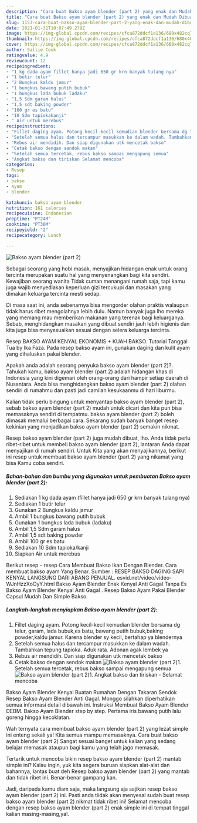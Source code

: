 ```yaml
---
description: "Cara buat Bakso ayam blender (part 2) yang enak dan Mudah Dibuat"
title: "Cara buat Bakso ayam blender (part 2) yang enak dan Mudah Dibuat"
slug: 1153-cara-buat-bakso-ayam-blender-part-2-yang-enak-dan-mudah-dibuat
date: 2021-01-31T10:07:49.279Z
image: https://img-global.cpcdn.com/recipes/cfca872ddcf1a136/680x482cq70/bakso-ayam-blender-part-2-foto-resep-utama.jpg
thumbnail: https://img-global.cpcdn.com/recipes/cfca872ddcf1a136/680x482cq70/bakso-ayam-blender-part-2-foto-resep-utama.jpg
cover: https://img-global.cpcdn.com/recipes/cfca872ddcf1a136/680x482cq70/bakso-ayam-blender-part-2-foto-resep-utama.jpg
author: Sallie Cook
ratingvalue: 4.9
reviewcount: 12
recipeingredient:
- "1 kg dada ayam fillet hanya jadi 650 gr krn banyak tulang nya"
- "1 butir telur"
- "2 Bungkus kaldu jamur"
- "1 bungkus bawang putih bubuk"
- "1 bungkus lada bubuk ladaku"
- "1,5 Sdm garam halus"
- "1,5 sdt baking powder"
- "100 gr es batu"
- "10 Sdm tapiokakanji"
- " Air untuk merebus"
recipeinstructions:
- "Fillet daging ayam. Potong kecil-kecil kemudian blender bersama dg telur, garam, lada bubuk,es batu, bawang putih bubuk,baking powder,kaldu jamur. Karena blender sy kecil, bertahap ya blendernya"
- "Setelah semua halus dan tercampur masukkan ke dalam wadah. Tambahkan tepung tapioka. Aduk rata. Adonan agak lembek ya"
- "Rebus air mendidih. Dan siap digunakan utk mencetak bakso"
- "Cetak bakso dengan sendok makan"
- "Setelah semua tercetak, rebus bakso sampai mengapung semua"
- "Angkat bakso dan tiriskan Selamat mencoba"
categories:
- Resep
tags:
- bakso
- ayam
- blender

katakunci: bakso ayam blender 
nutrition: 161 calories
recipecuisine: Indonesian
preptime: "PT24M"
cooktime: "PT30M"
recipeyield: "2"
recipecategory: Lunch

---
```



![Bakso ayam blender (part 2)](https://img-global.cpcdn.com/recipes/cfca872ddcf1a136/680x482cq70/bakso-ayam-blender-part-2-foto-resep-utama.jpg)

Sebagai seorang yang hobi masak, menyajikan hidangan enak untuk orang tercinta merupakan suatu hal yang menyenangkan bagi kita sendiri. Kewajiban seorang  wanita Tidak cuman menangani rumah saja, tapi kamu juga wajib menyediakan keperluan gizi tercukupi dan masakan yang dimakan keluarga tercinta mesti sedap.

Di masa  saat ini, anda sebenarnya bisa mengorder olahan praktis walaupun tidak harus ribet mengolahnya lebih dulu. Namun banyak juga lho mereka yang memang mau memberikan makanan yang terenak bagi keluarganya. Sebab, menghidangkan masakan yang dibuat sendiri jauh lebih higienis dan kita juga bisa menyesuaikan sesuai dengan selera keluarga tercinta. 

Resep BAKSO AYAM KENYAL EKONOMIS + KUAH BAKSO. Tutorial Tanggal Tua by Ika Faza. Pada resep bakso ayam ini, gunakan daging dan kulit ayam yang dihaluskan pakai blender.

Apakah anda adalah seorang penyuka bakso ayam blender (part 2)?. Tahukah kamu, bakso ayam blender (part 2) adalah hidangan khas di Indonesia yang kini digemari oleh orang-orang dari hampir setiap daerah di Nusantara. Anda bisa menghidangkan bakso ayam blender (part 2) olahan sendiri di rumahmu dan pasti jadi camilan kesukaanmu di hari liburmu.

Kalian tidak perlu bingung untuk menyantap bakso ayam blender (part 2), sebab bakso ayam blender (part 2) mudah untuk dicari dan kita pun bisa memasaknya sendiri di tempatmu. bakso ayam blender (part 2) boleh dimasak memalui berbagai cara. Sekarang sudah banyak banget resep kekinian yang menjadikan bakso ayam blender (part 2) semakin nikmat.

Resep bakso ayam blender (part 2) juga mudah dibuat, lho. Anda tidak perlu ribet-ribet untuk membeli bakso ayam blender (part 2), lantaran Anda dapat menyajikan di rumah sendiri. Untuk Kita yang akan menyajikannya, berikut ini resep untuk membuat bakso ayam blender (part 2) yang nikamat yang bisa Kamu coba sendiri.

<!--inarticleads1-->

##### Bahan-bahan dan bumbu yang digunakan untuk pembuatan Bakso ayam blender (part 2):

1. Sediakan 1 kg dada ayam (fillet hanya jadi 650 gr krn banyak tulang nya)
1. Sediakan 1 butir telur
1. Gunakan 2 Bungkus kaldu jamur
1. Ambil 1 bungkus bawang putih bubuk
1. Gunakan 1 bungkus lada bubuk (ladaku)
1. Ambil 1,5 Sdm garam halus
1. Ambil 1,5 sdt baking powder
1. Ambil 100 gr es batu
1. Sediakan 10 Sdm tapioka/kanji
1. Siapkan  Air untuk merebus


Berikut resep - resep Cara Membuat Bakso Ikan Dengan Blender. Cara membuat bakso ayam Yang Benar. Sumber : RESEP BAKSO DAGING SAPI KENYAL LANGSUNG DARI ABANG PENJUAL. esvid.net/video/vídeo-WJnHzzXoOyY.html Bakso Ayam Blender Enak Kenyal Anti Gagal Tanpa Es Bakso Ayam Blender Kenyal Anti Gagal . Resep Bakso Ayam Pakai Blender Capsul Mudah Dan Simple Bakso. 

<!--inarticleads2-->

##### Langkah-langkah menyiapkan Bakso ayam blender (part 2):

1. Fillet daging ayam. Potong kecil-kecil kemudian blender bersama dg telur, garam, lada bubuk,es batu, bawang putih bubuk,baking powder,kaldu jamur. Karena blender sy kecil, bertahap ya blendernya
1. Setelah semua halus dan tercampur masukkan ke dalam wadah. Tambahkan tepung tapioka. Aduk rata. Adonan agak lembek ya
1. Rebus air mendidih. Dan siap digunakan utk mencetak bakso
1. Cetak bakso dengan sendok makan
<img src="//assets-global.cpcdn.com/assets/icons/button_play-2c75c40dde080a61004c1f40b05d8f140eaff45d7e9e6481dc71c63d2e7c4909.png" alt="Bakso ayam blender (part 2)">1. Setelah semua tercetak, rebus bakso sampai mengapung semua
<img src="//assets-global.cpcdn.com/assets/icons/button_play-2c75c40dde080a61004c1f40b05d8f140eaff45d7e9e6481dc71c63d2e7c4909.png" alt="Bakso ayam blender (part 2)">1. Angkat bakso dan tiriskan - Selamat mencoba


Bakso Ayam Blender Kenyal Buatan Rumahan Dengan Takaran Sendok Resep Bakso Ayam Blender Anti Gagal. Monggo silahkan diperhatikan semua informasi detail dibawah ini. Instruksi Membuat Bakso Ayam Blender DEBM. Bakso Ayam Blender step by step. Pertama iris bawang putih lalu goreng hingga kecoklatan. 

Wah ternyata cara membuat bakso ayam blender (part 2) yang lezat simple ini enteng sekali ya! Kita semua mampu memasaknya. Cara buat bakso ayam blender (part 2) Sangat sesuai banget untuk kalian yang sedang belajar memasak ataupun bagi kamu yang telah jago memasak.

Tertarik untuk mencoba bikin resep bakso ayam blender (part 2) mantab simple ini? Kalau ingin, yuk kita segera buruan siapkan alat-alat dan bahannya, lantas buat deh Resep bakso ayam blender (part 2) yang mantab dan tidak ribet ini. Benar-benar gampang kan. 

Jadi, daripada kamu diam saja, maka langsung aja sajikan resep bakso ayam blender (part 2) ini. Pasti anda tiidak akan menyesal sudah buat resep bakso ayam blender (part 2) nikmat tidak ribet ini! Selamat mencoba dengan resep bakso ayam blender (part 2) enak simple ini di tempat tinggal kalian masing-masing,ya!.

